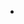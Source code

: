-

<!---
Shit happens)), and I lost my job as a mountain guide due to the COVID pandemic. I started retraining. Now I am excited about coding and solving different tasks.

--->
